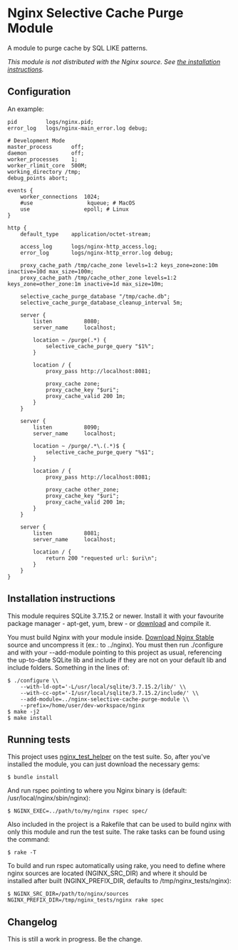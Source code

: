 Nginx Selective Cache Purge Module
==================================

A module to purge cache by SQL LIKE patterns.

_This module is not distributed with the Nginx source. See [the installation instructions](#installation)._


Configuration
-------------

An example:

    pid         logs/nginx.pid;
    error_log   logs/nginx-main_error.log debug;

    # Development Mode
    master_process      off;
    daemon              off;
    worker_processes    1;
    worker_rlimit_core  500M;
    working_directory /tmp;
    debug_points abort;

    events {
        worker_connections  1024;
        #use                 kqueue; # MacOS
        use                 epoll; # Linux
    }

    http {
        default_type    application/octet-stream;

        access_log      logs/nginx-http_access.log;
        error_log       logs/nginx-http_error.log debug;

        proxy_cache_path /tmp/cache_zone levels=1:2 keys_zone=zone:10m inactive=10d max_size=100m;
        proxy_cache_path /tmp/cache_other_zone levels=1:2 keys_zone=other_zone:1m inactive=1d max_size=10m;

        selective_cache_purge_database "/tmp/cache.db";
        selective_cache_purge_database_cleanup_interval 5m;

        server {
            listen          8080;
            server_name     localhost;

            location ~ /purge(.*) {
                selective_cache_purge_query "$1%";
            }

            location / {
                proxy_pass http://localhost:8081;

                proxy_cache zone;
                proxy_cache_key "$uri";
                proxy_cache_valid 200 1m;
            }
        }

        server {
            listen          8090;
            server_name     localhost;

            location ~ /purge/.*\.(.*)$ {
                selective_cache_purge_query "%$1";
            }

            location / {
                proxy_pass http://localhost:8081;

                proxy_cache other_zone;
                proxy_cache_key "$uri";
                proxy_cache_valid 200 1m;
            }
        }

        server {
            listen          8081;
            server_name     localhost;

            location / {
                return 200 "requested url: $uri\n";
            }
        }
    }



<a id="installation"></a>Installation instructions
--------------------------------------------------

This module requires SQLite 3.7.15.2 or newer. Install it with your favourite package manager - apt-get, yum, brew - or [download](http://www.sqlite.org/download.html) and compile it.

You must build Nginx with your module inside. [Download Nginx Stable](http://nginx.org/en/download.html) source and uncompress it (ex.: to ../nginx). You must then run ./configure and with your --add-module pointing to this project as usual, referencing the up-to-date SQLite lib and include if they are not on your default lib and include folders. Something in the lines of:

    $ ./configure \\
        --with-ld-opt='-L/usr/local/sqlite/3.7.15.2/lib/' \\
        --with-cc-opt='-I/usr/local/sqlite/3.7.15.2/include/' \\
        --add-module=../nginx-selective-cache-purge-module \\
        --prefix=/home/user/dev-workspace/nginx
    $ make -j2
    $ make install


Running tests
-------------

This project uses [nginx_test_helper](https://github.com/wandenberg/nginx_test_helper) on the test suite. So, after you've installed the module, you can just download the necessary gems:

    $ bundle install

And run rspec pointing to where you Nginx binary is (default: /usr/local/nginx/sbin/nginx):

    $ NGINX_EXEC=../path/to/my/nginx rspec spec/

Also included in the project is a Rakefile that can be used to build nginx with only this module and run the test suite. The rake tasks can be found using the command:

    $ rake -T

To build and run rspec automatically using rake, you need to define where nginx sources are located (NGINX_SRC_DIR) and where it should be installed after built (NGINX_PREFIX_DIR, defaults to /tmp/nginx_tests/nginx):

    $ NGINX_SRC_DIR=/path/to/nginx/sources NGINX_PREFIX_DIR=/tmp/nginx_tests/nginx rake spec


Changelog
---------

This is still a work in progress. Be the change.

